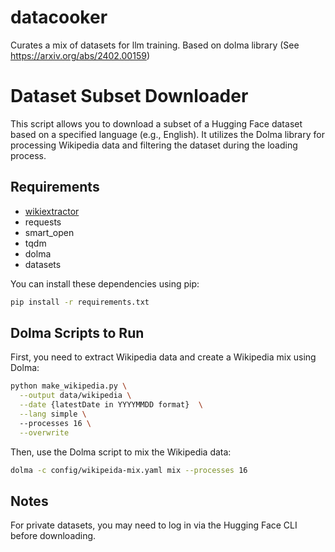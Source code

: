 # datacooker
Curates a mix of datasets for llm training. Based on dolma library (See https://arxiv.org/abs/2402.00159)

# Dataset Subset Downloader

This script allows you to download a subset of a Hugging Face dataset based on a specified language (e.g., English). It utilizes the Dolma library for processing Wikipedia data and filtering the dataset during the loading process.

## Requirements

- [wikiextractor](https://github.com/santhoshtr/wikiextractor.git)
- requests
- smart_open
- tqdm
- dolma
- datasets

You can install these dependencies using pip:

```bash
pip install -r requirements.txt
```

## Dolma Scripts to Run

First, you need to extract Wikipedia data and create a Wikipedia mix using Dolma:

```bash
python make_wikipedia.py \
  --output data/wikipedia \
  --date {latestDate in YYYYMMDD format}  \
  --lang simple \     
  --processes 16 \
  --overwrite
````

Then, use the Dolma script to mix the Wikipedia data:

```bash
dolma -c config/wikipeida-mix.yaml mix --processes 16
```

## Notes

For private datasets, you may need to log in via the Hugging Face CLI before downloading.



